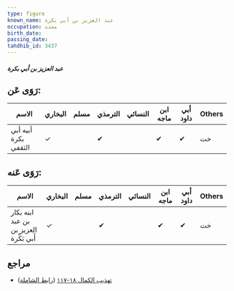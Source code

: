 ```yaml
---
type: figure
known_name: عبد العزيز بن أبي بكرة
occupation: محدث
birth_date:
passing_date:
tahdhib_id: 3437
---
```

##### عبد العزيز بن أبي بكرة

## رَوَى عَن:
| الاسم                | البخاري | مسلم | الترمذي | النسائي | ابن ماجه | أبي داود | Others |
| -------------------- | ------- | ---- | ------- | ------- | -------- | -------- | ------ |
| أبيه أبي بكرة الثقفي | ✓       |      | ✔       |         | ✔        | ✔        | خت     |
## رَوَى عَنه:
| الاسم                                  | البخاري | مسلم | الترمذي | النسائي | ابن ماجه | أبي داود | Others |
| -------------------------------------- | ------- | ---- | ------- | ------- | -------- | -------- | ------ |
| ابنه بكار بن عبد العزيز بن أَبي بَكْرة | ✓       |      | ✔       |         | ✔        | ✔        | خت     |
## مراجع
- [تهذيب الكمال ١٨-١١٧](obsidian://open?vault=Tahdhib-al-Kamal&file=Figures/٣٤٣٧-عبد%20العزيز%20بن%20أبي%20بكرة) ([رابط الشاملة](https://shamela.ws/book/3722/9150))